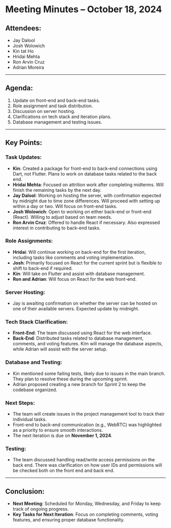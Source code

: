 # Meeting Minutes – October 18, 2024

## Attendees:
- Jay Dalool
- Josh Wolowich
- Kin tat Ho
- Hridai Mehta
- Ron Arvin Cruz
- Adrian Moreira

---

## Agenda:
1. Update on front-end and back-end tasks.
2. Role assignment and task distribution.
3. Discussion on server hosting.
4. Clarifications on tech stack and iteration plans.
5. Database management and testing issues.

---

## Key Points:

### Task Updates:
- **Kin**: Created a package for front-end to back-end connections using Dart, not Flutter. Plans to work on database tasks related to the back end.
- **Hridai Mehta**: Focused on attrition work after completing midterms. Will finish the remaining tasks by the next day.
- **Jay Dalool**: Working on hosting the server, with confirmation expected by midnight due to time zone differences. Will proceed with setting up within a day or two. Will focus on front-end tasks.
- **Josh Wolowich**: Open to working on either back-end or front-end (React). Willing to adjust based on team needs.
- **Ron Arvin Cruz**: Offered to handle React if necessary. Also expressed interest in contributing to back-end tasks.

### Role Assignments:
- **Hridai**: Will continue working on back-end for the first iteration, including tasks like comments and voting implementation.
- **Josh**: Primarily focused on React for the current sprint but is flexible to shift to back-end if required.
- **Kin**: Will take on Flutter and assist with database management.
- **Ron and Adrian**: Will focus on React for the web front-end.

### Server Hosting:
- Jay is awaiting confirmation on whether the server can be hosted on one of their available servers. Expected update by midnight.

### Tech Stack Clarification:
- **Front-End**: The team discussed using React for the web interface.
- **Back-End**: Distributed tasks related to database management, comments, and voting features. Kim will manage the database aspects, while Adrian will assist with the server setup.

### Database and Testing:
- Kin mentioned some failing tests, likely due to issues in the main branch. They plan to resolve these during the upcoming sprint.
- Adrian proposed creating a new branch for Sprint 2 to keep the codebase organized.

### Next Steps:
- The team will create issues in the project management tool to track their individual tasks.
- Front-end to back-end communication (e.g., WebRTC) was highlighted as a priority to ensure smooth interactions.
- The next iteration is due on **November 1, 2024**.

### Testing:
- The team discussed handling read/write access permissions on the back end. There was clarification on how user IDs and permissions will be checked both on the front end and back end.

---

## Conclusion:
- **Next Meeting**: Scheduled for Monday, Wednesday, and Friday to keep track of ongoing progress.
- **Key Tasks for Next Iteration**: Focus on completing comments, voting features, and ensuring proper database functionality.
